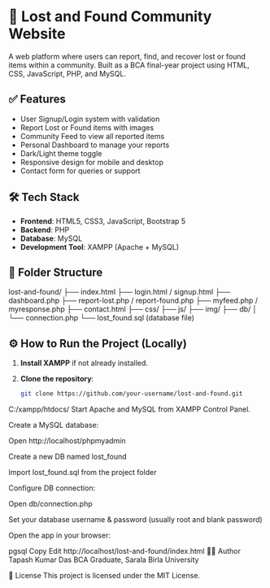 # 🧭 Lost and Found Community Website

A web platform where users can report, find, and recover lost or found items within a community. Built as a BCA final-year project using HTML, CSS, JavaScript, PHP, and MySQL.



## ✅ Features

- User Signup/Login system with validation  
- Report Lost or Found items with images  
- Community Feed to view all reported items  
- Personal Dashboard to manage your reports  
- Dark/Light theme toggle  
- Responsive design for mobile and desktop  
- Contact form for queries or support  



## 🛠️ Tech Stack

- **Frontend**: HTML5, CSS3, JavaScript, Bootstrap 5  
- **Backend**: PHP  
- **Database**: MySQL  
- **Development Tool**: XAMPP (Apache + MySQL)


## 📁 Folder Structure

lost-and-found/
├── index.html
├── login.html / signup.html
├── dashboard.php
├── report-lost.php / report-found.php
├── myfeed.php / myresponse.php
├── contact.html
├── css/
├── js/
├── img/
├── db/
│ └── connection.php
└── lost_found.sql (database file)



## ⚙️ How to Run the Project (Locally)

1. **Install XAMPP** if not already installed.

2. **Clone the repository**:
   ```bash
   git clone https://github.com/your-username/lost-and-found.git
C:/xampp/htdocs/
Start Apache and MySQL from XAMPP Control Panel.

Create a MySQL database:

Open http://localhost/phpmyadmin

Create a new DB named lost_found

Import lost_found.sql from the project folder

Configure DB connection:

Open db/connection.php

Set your database username & password (usually root and blank password)

Open the app in your browser:

pgsql
Copy
Edit
http://localhost/lost-and-found/index.html
👩‍💻 Author
Tapash Kumar Das
BCA Graduate, Sarala Birla University


📜 License
This project is licensed under the MIT License.

